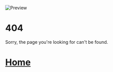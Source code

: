 ![Preview](https://vnrl.github.io/vnrlbanner.svg)

# 404
  
Sorry, the page you're looking for can't be found.
  
# [Home](https://vnrl.github.io)
